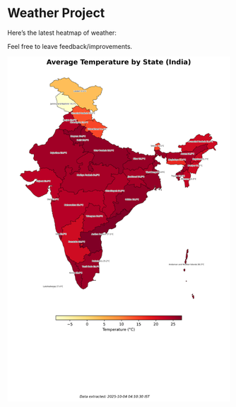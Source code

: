 # Weather Project

Here’s the latest heatmap of weather:

Feel free to leave feedback/improvements.

![India Heatmap](docs/assets/india_heatmap.png?v=E050E0)
